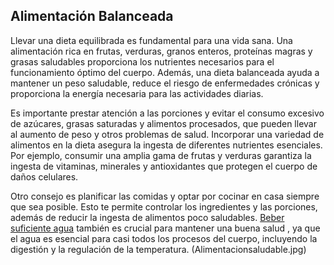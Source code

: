 ## Alimentación Balanceada

Llevar una dieta equilibrada es fundamental para una vida sana. Una alimentación rica en frutas, verduras, granos enteros, proteínas magras y grasas saludables proporciona los nutrientes necesarios para el funcionamiento óptimo del cuerpo. Además, una dieta balanceada ayuda a mantener un peso saludable, reduce el riesgo de enfermedades crónicas y proporciona la energía necesaria para las actividades diarias.

Es importante prestar atención a las porciones y evitar el consumo excesivo de azúcares, grasas saturadas y alimentos procesados, que pueden llevar al aumento de peso y otros problemas de salud. Incorporar una variedad de alimentos en la dieta asegura la ingesta de diferentes nutrientes esenciales. Por ejemplo, consumir una amplia gama de frutas y verduras garantiza la ingesta de vitaminas, minerales y antioxidantes que protegen el cuerpo de daños celulares.

Otro consejo es planificar las comidas y optar por cocinar en casa siempre que sea posible. Esto te permite controlar los ingredientes y las porciones, además de reducir la ingesta de alimentos poco saludables. [Beber suficiente agua](hidratacion.md) también es crucial para mantener una buena salud
, ya que el agua es esencial para casi todos los procesos del cuerpo, incluyendo la digestión y la regulación de la temperatura.
(Alimentacionsaludable.jpg)
